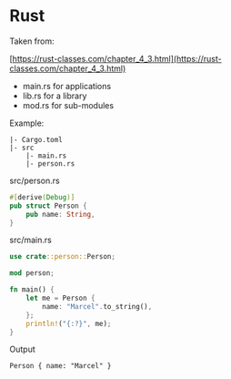 # Rust 

Taken from:

[https://rust-classes.com/chapter_4_3.html](https://rust-classes.com/chapter_4_3.html)

* main.rs for applications
* lib.rs for a library
* mod.rs for sub-modules

Example:

```
|- Cargo.toml
|- src
    |- main.rs
    |- person.rs
```


src/person.rs
```rust
#[derive(Debug)]
pub struct Person {
    pub name: String,
}
```

src/main.rs
```rust
use crate::person::Person;

mod person;

fn main() {
    let me = Person {
        name: "Marcel".to_string(),
    };
    println!("{:?}", me);
}
```

Output
```
Person { name: "Marcel" }
```
